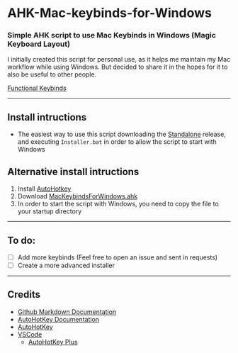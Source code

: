 # AHK-Mac-keybinds-for-Windows
### Simple AHK script to use Mac Keybinds in Windows (Magic Keyboard Layout)

I initially created this script for personal use, as it helps me maintain my Mac workflow while using Windows. But decided to share it in the hopes for it to also be useful to other people.

[Functional Keybinds](https://github.com/Nekoder96/Mac-Keybinds-For-Windows/blob/main/Functions%20and%20Keybinds.md)

-----------

## Install intructions
- The easiest way to use this script downloading the [Standalone](https://github.com/Nekoder96/Mac-Keybinds-For-Windows/releases/download/v1.0/Standalone.zip) release, and executing `Installer.bat` in order to allow the script to start with Windows

## Alternative install intructions
1. Install [AutoHotkey](https://www.autohotkey.com/) 
2. Download [MacKeybindsForWindows.ahk](https://github.com/Nekoder96/Mac-Keybinds-For-Windows/releases/download/v1.0/Configurable.Script.zip)
3. In order to start the script with Windows, you need to copy the file to your startup directory
-----------

## To do:
- [ ] Add more keybinds (Feel free to open an issue and sent in requests)
- [ ] Create a more advanced installer
-----------
## Credits
* [Github Markdown Documentation](https://docs.github.com/en/github/writing-on-github/getting-started-with-writing-and-formatting-on-github/basic-writing-and-formatting-syntax)
* [AutoHotKey Documentation](https://www.autohotkey.com/docs/FAQ.htm)
* [AutoHotKey](https://www.autohotkey.com/)
* [VSCode](https://code.visualstudio.com/download)
    - [AutoHotKey Plus](https://marketplace.visualstudio.com/items?itemName=cweijan.vscode-autohotkey-plus#review-details)
    
